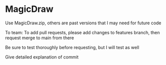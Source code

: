 # MagicDraw

Use MagicDraw.zip, others are past versions that I may need for future code

To team:
To add pull requests, please add changes to features branch, then request merge to main from there

Be sure to test thoroughly before requesting, but I will test as well

Give detailed explanation of commit
